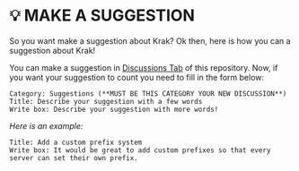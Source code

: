 # 💡 MAKE A SUGGESTION

So you want make a suggestion about Krak? Ok then, here is how you can a suggestion about Krak!

You can make a suggestion in [Discussions Tab](https://github.com/krak-project/Krak-Suggestions/discussions) of this repository. 
Now, if you want your suggestion to count you need to fill in the form below:

```
Category: Suggestions (**MUST BE THIS CATEGORY YOUR NEW DISCUSSION**)
Title: Describe your suggestion with a few words 
Write box: Describe your suggestion with more words!
```

_Here is an example:_
```
Title: Add a custom prefix system
Write box: It would be great to add custom prefixes so that every server can set their own prefix. 
```
